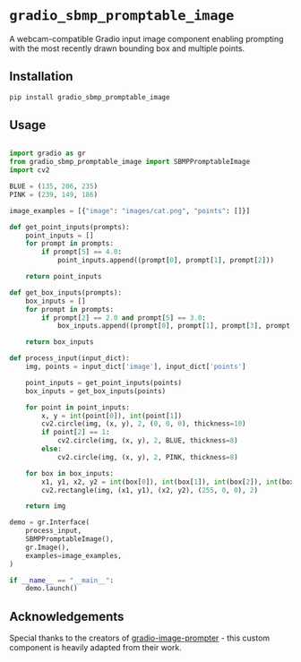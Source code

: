 
# `gradio_sbmp_promptable_image`

A webcam-compatible Gradio input image component enabling prompting with the most recently drawn bounding box and multiple points.

## Installation

```bash
pip install gradio_sbmp_promptable_image
```

## Usage

```python

import gradio as gr
from gradio_sbmp_promptable_image import SBMPPromptableImage
import cv2

BLUE = (135, 206, 235)
PINK = (239, 149, 186)

image_examples = [{"image": "images/cat.png", "points": []}]

def get_point_inputs(prompts):
    point_inputs = []
    for prompt in prompts:
        if prompt[5] == 4.0:
            point_inputs.append((prompt[0], prompt[1], prompt[2]))

    return point_inputs

def get_box_inputs(prompts):
    box_inputs = []
    for prompt in prompts:
        if prompt[2] == 2.0 and prompt[5] == 3.0:
            box_inputs.append((prompt[0], prompt[1], prompt[3], prompt[4]))

    return box_inputs

def process_input(input_dict):
    img, points = input_dict['image'], input_dict['points']

    point_inputs = get_point_inputs(points)
    box_inputs = get_box_inputs(points)

    for point in point_inputs:
        x, y = int(point[0]), int(point[1])
        cv2.circle(img, (x, y), 2, (0, 0, 0), thickness=10)
        if point[2] == 1:
            cv2.circle(img, (x, y), 2, BLUE, thickness=8)
        else:
            cv2.circle(img, (x, y), 2, PINK, thickness=8)

    for box in box_inputs:
        x1, y1, x2, y2 = int(box[0]), int(box[1]), int(box[2]), int(box[3])
        cv2.rectangle(img, (x1, y1), (x2, y2), (255, 0, 0), 2)

    return img

demo = gr.Interface(
    process_input,
    SBMPPromptableImage(),
    gr.Image(),
    examples=image_examples,
)

if __name__ == "__main__":
    demo.launch()

```

## Acknowledgements

Special thanks to the creators of [gradio-image-prompter](https://github.com/PhyscalX/gradio-image-prompter/tree/main?tab=readme-ov-file) - this custom component is heavily adapted from their work.



